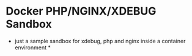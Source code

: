 # Docker PHP/NGINX/XDEBUG Sandbox

* just a sample sandbox for xdebug, php and nginx inside a container environment *
